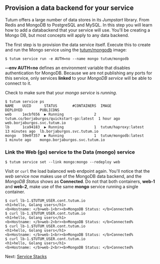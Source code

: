 ## Provision a data backend for your service

Tutum offers a large number of data stores in its *Jumpstart* library. From Redis and MongoDB to PostgreSQL and MySQL. In this step you will learn how to add a databackend that your service will use. You'll be creating a Mongo DB, but most concepts will apply to any data backend.

The first step is to provision the data service itself. Execute this to create and run the Mongo service using the [tutum/mongodb](https://github.com/tutumcloud/tutum-docker-mongodb) image:

```
$ tutum service run -e AUTH=no --name mongo tutum/mongodb
```
**--env AUTH=no** defines an environment variable that disables authentication for MongoDB. Because we are not publishing any ports for this service, only services **linked** to your *MongoDB service* will be able to connect to it.     

Check to make sure that your *mongo service* is *running*.

```
$ tutum service ps
NAME    UUID      STATUS       #CONTAINERS  IMAGE                                      DEPLOYED        PUBLICDNS
web     1ecbf656  ▶ Running              2  tutum.co/borjaburgos/quickstart-go:latest  1 hour ago      web.borjaburgos.svc.tutum.io
lb      1ca94183  ▶ Running              1  tutum/haproxy:latest                       13 minutes ago  lb.borjaburgos.svc.tutum.io
mongo   59e0f357  ▶ Running              1  tutum/mongodb:latest                       1 minute ago    mongo.borjaburgos.svc.tutum.io
```

### Link the Web (go) service to the Data (mongo) service

```
$ tutum service set --link mongo:mongo --redeploy web
```

Visit or `curl` the load balanced web endpoint again. You'll notice that the *web* service now makes use of the MongoDB data backend, and the *MongoDB Status* shows as **Connected**. Do not that both containers, **web-1** and **web-2**, make use of the same **mongo** service running a single container.

    $ curl lb-1.$TUTUM_USER.cont.tutum.io
    <h1>hello, Golang users</h1>
    <b>Hostname: </b>web-1<br><b>MongoDB Status: </b>Connected%
    $ curl lb-1.$TUTUM_USER.cont.tutum.io
    <h1>hello, Golang users</h1>
    <b>Hostname: </b>web-2<br><b>MongoDB Status: </b>Connected%
    $ curl lb-1.$TUTUM_USER.cont.tutum.io
    <h1>hello, Golang users</h1>
    <b>Hostname: </b>web-1<br><b>MongoDB Status: </b>Connected%
    $ curl lb-1.$TUTUM_USER.cont.tutum.io
    <h1>hello, Golang users</h1>
    <b>Hostname: </b>web-2<br><b>MongoDB Status: </b>Connected%

Next: [Service Stacks](https://tutum.freshdesk.com/support/solutions/articles/5000539711)
